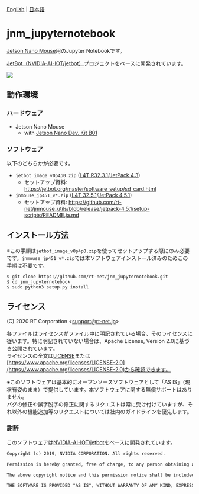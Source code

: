 [English](README.en.md) | [日本語](README.md)

# jnm_jupyternotebook

[Jetson Nano Mouse](https://rt-net.jp/products/jetson-nano-mouse)用のJupyter Notebookです。

[JetBot（NVIDIA-AI-IOT/jetbot）](https://github.com/NVIDIA-AI-IOT/jetbot)プロジェクトをベースに開発されています。

![](https://rt-net.github.io/images/jetson-nano-mouse/jnm_jupyternotebook_sample.png)

## 動作環境

### ハードウェア

* Jetson Nano Mouse
    * with [Jetson Nano Dev. Kit B01](https://ryoyo-gpu.jp/products/jetson/nano2/)

### ソフトウェア

以下のどちらかが必要です。

* `jetbot_image_v0p4p0.zip` ([L4T R32.3.1](https://developer.nvidia.com/l4t-3231-archive)/[JetPack 4.3](https://developer.nvidia.com/jetpack-33-archive))
    * セットアップ資料: https://jetbot.org/master/software_setup/sd_card.html
* `jnmouse_jp451_v*.zip` ([L4T 32.5.1](https://developer.nvidia.com/embedded/linux-tegra-r3251)/[JetPack 4.5.1](https://developer.nvidia.com/jetpack-sdk-451-archive))
    * セットアップ資料: https://github.com/rt-net/jnmouse_utils/blob/release/jetpack-4.5.1/setup-scripts/README.ja.md

## インストール方法

※この手順は`jetbot_image_v0p4p0.zip`を使ってセットアップする際にのみ必要です。`jnmouse_jp451_v*.zip`では本ソフトウェアインストール済みのためこの手順は不要です。

```
$ git clone https://github.com/rt-net/jnm_jupyternotebook.git
$ cd jnm_jupyternotebook
$ sudo python3 setup.py install
```

## ライセンス

(C) 2020 RT Corporation \<support@rt-net.jp\>

各ファイルはライセンスがファイル中に明記されている場合、そのライセンスに従います。特に明記されていない場合は、Apache License, Version 2.0に基づき公開されています。  
ライセンスの全文は[LICENSE](./LICENSE)または[https://www.apache.org/licenses/LICENSE-2.0](https://www.apache.org/licenses/LICENSE-2.0)から確認できます。

※このソフトウェアは基本的にオープンソースソフトウェアとして「AS IS」（現状有姿のまま）で提供しています。本ソフトウェアに関する無償サポートはありません。  
バグの修正や誤字脱字の修正に関するリクエストは常に受け付けていますが、それ以外の機能追加等のリクエストについては社内のガイドラインを優先します。

### 謝辞

このソフトウェアは[NVIDIA-AI-IOT/jetbot](https://github.com/NVIDIA-AI-IOT/jetbot)をベースに開発されています。
```txt
Copyright (c) 2019, NVIDIA CORPORATION. All rights reserved.

Permission is hereby granted, free of charge, to any person obtaining a copy of this software and associated documentation files (the "Software"), to deal in the Software without restriction, including without limitation the rights to use, copy, modify, merge, publish, distribute, sublicense, and/or sell copies of the Software, and to permit persons to whom the Software is furnished to do so, subject to the following conditions:

The above copyright notice and this permission notice shall be included in all copies or substantial portions of the Software.

THE SOFTWARE IS PROVIDED "AS IS", WITHOUT WARRANTY OF ANY KIND, EXPRESS OR IMPLIED, INCLUDING BUT NOT LIMITED TO THE WARRANTIES OF MERCHANTABILITY, FITNESS FOR A PARTICULAR PURPOSE AND NONINFRINGEMENT. IN NO EVENT SHALL THE AUTHORS OR COPYRIGHT HOLDERS BE LIABLE FOR ANY CLAIM, DAMAGES OR OTHER LIABILITY, WHETHER IN AN ACTION OF CONTRACT, TORT OR OTHERWISE, ARISING FROM, OUT OF OR IN CONNECTION WITH THE SOFTWARE OR THE USE OR OTHER DEALINGS IN THE SOFTWARE.
```